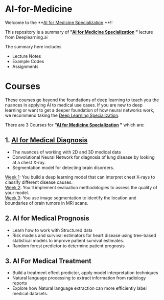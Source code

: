 # AI-for-Medicine
Welcome to the **[AI for Medicine Specialization](https://www.coursera.org/specializations/ai-for-medicine)
**!!

This repository is a summary of  **"[AI for Medicine Specialization](https://www.coursera.org/specializations/ai-for-medicine)
"**  lecture from Deeplearning.ai

The summary here includes 
- Lecture Notes
- Example Codes
- Assignments

# Courses
These courses go beyond the foundations of deep learning to teach you the nuances in applying AI to medical use cases. If you are new to deep learning or want to get a deeper foundation of how neural networks work, we recommend taking the [Deep Learning Specialization](https://www.coursera.org/specializations/deep-learning).

There are 3 Courses for **"[AI for Medicine Specialization](https://www.coursera.org/specializations/ai-for-medicine)
"** which are:

## 1. [AI for Medical Diagnosis](https://github.com/seungjunlee96/AI-for-Medicine/tree/master/AI_for_Medical_Diagnosis)
   - The nuances of working with 2D and 3D medical data
   - Convolutional Neural Network for diagnosis of lung disease by looking at a chest X-ray.
   - Segmentation model for detecting brain disorders.

[Week 1](https://github.com/seungjunlee96/AI-for-Medicine/tree/master/AI_for_Medical_Diagnosis/Week1): You build a deep learning model that can interpret chest X-rays to classify different disease causes.<br>
[Week 2](https://github.com/seungjunlee96/AI-for-Medicine/tree/master/AI_for_Medical_Diagnosis/Week2): You'll implement evaluation methodologies to assess the quality of your model.<br>
[Week 3](https://github.com/seungjunlee96/AI-for-Medicine/tree/master/AI_for_Medical_Diagnosis/Week3): You use image segmentation to identify the location and boundaries of brain tumors in MRI scans.


## 2. AI for Medical Prognosis
   - Learn how to work with Structured data
   - Risk models and survival estimators for heart disease using tree-based statistical models to improve patient survival estimates. 
   - Random forest predictor to determine patient prognosis

## 3. AI For Medical Treatment
   - Build a treatment effect predictor, apply model interpretation techniques
   - Natural language processing to extract information from radiology reports
   - Explore how Natural language extraction can more efficiently label medical datasets.
